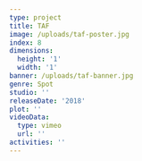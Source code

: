 ```yaml
---
type: project
title: TAF
image: /uploads/taf-poster.jpg
index: 8
dimensions:
  height: '1'
  width: '1'
banner: /uploads/taf-banner.jpg
genre: Spot
studio: ''
releaseDate: '2018'
plot: ''
videoData:
  type: vimeo
  url: ''
activities: ''
---
```


